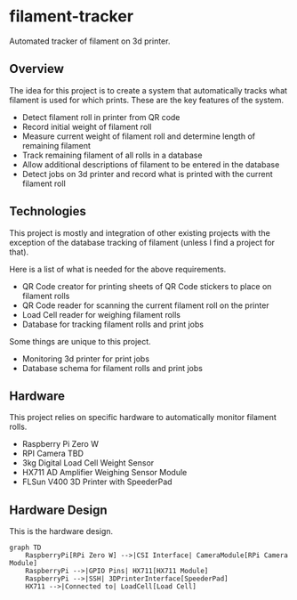 # filament-tracker
Automated tracker of filament on 3d printer. 

## Overview
The idea for this project is to create a system that automatically tracks what filament is used for which prints. These are the key features of the system. 

+ Detect filament roll in printer from QR code
+ Record initial weight of filament roll
+ Measure current weight of filament roll and determine length of remaining filament
+ Track remaining filament of all rolls in a database
+ Allow additional descriptions of filament to be entered in the database
+ Detect jobs on 3d printer and record what is printed with the current filament roll

## Technologies
This project is mostly and integration of other existing projects with the exception of the database tracking of filament (unless I find a project for that). 

Here is a list of what is needed for the above requirements. 

* QR Code creator for printing sheets of QR Code stickers to place on filament rolls
* QR Code reader for scanning the current filament roll on the printer
* Load Cell reader for weighing filament rolls
* Database for tracking filament rolls and print jobs

Some things are unique to this project. 

* Monitoring 3d printer for print jobs
* Database schema for filament rolls and print jobs

## Hardware
This project relies on specific hardware to automatically monitor filament rolls.

- Raspberry Pi Zero W
- RPI Camera TBD
- 3kg Digital Load Cell Weight Sensor
- HX711 AD Amplifier Weighing Sensor Module
- FLSun V400 3D Printer with SpeederPad

## Hardware Design
This is the hardware design.

```mermaid
graph TD
    RaspberryPi[RPi Zero W] -->|CSI Interface| CameraModule[RPi Camera Module]
    RaspberryPi -->|GPIO Pins| HX711[HX711 Module]
    RaspberryPi -->|SSH| 3DPrinterInterface[SpeederPad]
    HX711 -->|Connected to| LoadCell[Load Cell]
```
